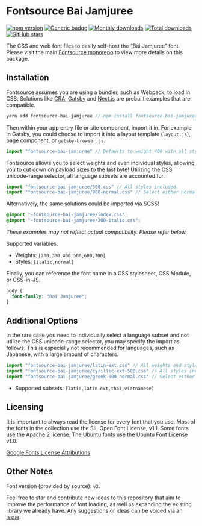 # Fontsource Bai Jamjuree

[![npm version](https://badge.fury.io/js/fontsource-bai-jamjuree.svg)](https://www.npmjs.com/package/fontsource-bai-jamjuree) [![Generic badge](https://img.shields.io/badge/fontsource-passing-brightgreen)](https://github.com/fontsource/fontsource) [![Monthly downloads](https://badgen.net/npm/dm/fontsource-bai-jamjuree)](https://github.com/fontsource/fontsource) [![Total downloads](https://badgen.net/npm/dt/fontsource-bai-jamjuree)](https://github.com/fontsource/fontsource) [![GitHub stars](https://img.shields.io/github/stars/DecliningLotus/fontsource.svg?style=social&label=Star)](https://github.com/fontsource/fontsource/stargazers)

The CSS and web font files to easily self-host the “Bai Jamjuree” font. Please visit the main [Fontsource monorepo](https://github.com/fontsource/fontsource) to view more details on this package.

## Installation

Fontsource assumes you are using a bundler, such as Webpack, to load in CSS. Solutions like [CRA](https://create-react-app.dev/), [Gatsby](https://www.gatsbyjs.org/) and [Next.js](https://nextjs.org/) are prebuilt examples that are compatible.

```javascript
yarn add fontsource-bai-jamjuree // npm install fontsource-bai-jamjuree
```

Then within your app entry file or site component, import it in. For example in Gatsby, you could choose to import it into a layout template (`layout.js`), page component, or `gatsby-browser.js`.

```javascript
import "fontsource-bai-jamjuree" // Defaults to weight 400 with all styles included.
```

Fontsource allows you to select weights and even individual styles, allowing you to cut down on payload sizes to the last byte! Utilizing the CSS unicode-range selector, all language subsets are accounted for.

```javascript
import "fontsource-bai-jamjuree/500.css" // All styles included.
import "fontsource-bai-jamjuree/900-normal.css" // Select either normal or italic.
```

Alternatively, the same solutions could be imported via SCSS!

```scss
@import "~fontsource-bai-jamjuree/index.css";
@import "~fontsource-bai-jamjuree/300-italic.css";
```

_These examples may not reflect actual compatibility. Please refer below._

Supported variables:

- Weights: `[200,300,400,500,600,700]`
- Styles: `[italic,normal]`

Finally, you can reference the font name in a CSS stylesheet, CSS Module, or CSS-in-JS.

```css
body {
  font-family: "Bai Jamjuree";
}
```

## Additional Options

In the rare case you need to individually select a language subset and not utilize the CSS unicode-range selector, you may specify the import as follows. This is especially not recommended for languages, such as Japanese, with a large amount of characters.

```javascript
import "fontsource-bai-jamjuree/latin-ext.css" // All weights and styles included.
import "fontsource-bai-jamjuree/cyrillic-ext-500.css" // All styles included.
import "fontsource-bai-jamjuree/greek-900-normal.css" // Select either normal or italic.
```

- Supported subsets: `[latin,latin-ext,thai,vietnamese]`

## Licensing

It is important to always read the license for every font that you use.
Most of the fonts in the collection use the SIL Open Font License, v1.1. Some fonts use the Apache 2 license. The Ubuntu fonts use the Ubuntu Font License v1.0.

[Google Fonts License Attributions](https://fonts.google.com/attribution)

## Other Notes

Font version (provided by source): `v3`.

Feel free to star and contribute new ideas to this repository that aim to improve the performance of font loading, as well as expanding the existing library we already have. Any suggestions or ideas can be voiced via an [issue](https://github.com/fontsource/fontsource/issues).
